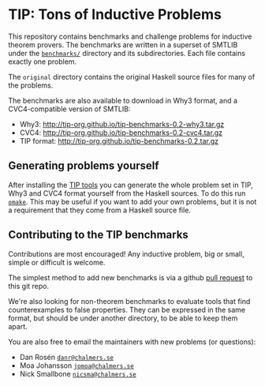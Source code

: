 # TIP: Tons of Inductive Problems

This repository contains benchmarks and challenge problems for inductive
theorem provers. The benchmarks are written in a superset of SMTLIB
under the [`benchmarks/`](https://github.com/tip-org/benchmarks/tree/master/benchmarks)
directory and its subdirectories.  Each file contains exactly one problem.

The `original` directory contains the original Haskell source
files for many of the problems.

The benchmarks are also available to download in Why3 format, and a
CVC4-compatible version of SMTLIB:

* Why3: http://tip-org.github.io/tip-benchmarks-0.2-why3.tar.gz
* CVC4: http://tip-org.github.io/tip-benchmarks-0.2-cvc4.tar.gz
* TIP format: http://tip-org.github.io/tip-benchmarks-0.2.tar.gz

## Generating problems yourself

After installing the
[TIP tools](http://github.com/tip-org/tools) you can generate the
whole problem set in TIP, Why3 and CVC4 format yourself from the
Haskell sources. To do this run [`omake`](http://omake.metaprl.org/index.html).
This may be useful if you want to add your own problems,
but it is not a requirement that they come from a Haskell source file.

## Contributing to the TIP benchmarks

Contributions are most encouraged! Any inductive problem,
big or small, simple or difficult is welcome.

The simplest method to add new benchmarks is via a github
[pull request](https://help.github.com/articles/using-pull-requests/)
to this git repo.

We're also looking for non-theorem benchmarks to evaluate
tools that find counterexamples to false properties.
They can be expressed in the same format, but should be
under another directory, to be able to keep them apart.

You are also free to email the maintainers with new problems (or questions):

* Dan Rosén [`danr@chalmers.se`](mailto:danr@chalmers.se)
* Moa Johansson [`jomoa@chalmers.se`](mailto:jomoa@chalmers.se)
* Nick Smallbone [`nicsma@chalmers.se`](mailto:nicsma@chalmers.se)

<!--

## Known nuances

* The tree sort exists in two versions, one sorting Ints, and the other sorting Nats.
  Dan suggests to write a transformer from theories which use only the ordering
  functions from Int into other orderables, such as Nat.

* There are heap benchmarks in two versions, where the difference is whether
  the toList function is structurally recursive. Like the tree sort version,
  they also differ in whether they sort Nats or Ints.

-->
